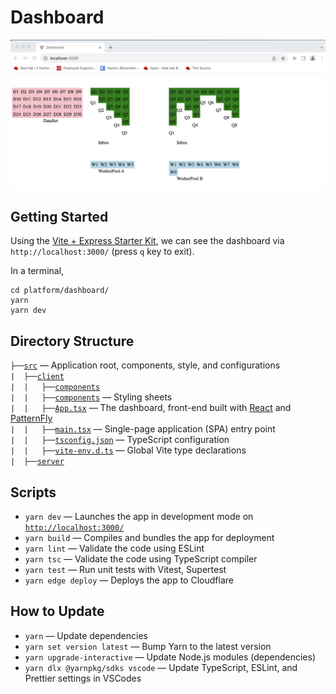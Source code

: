 # Dashboard

<img width="997" alt="image" src="./public/dashboard.png">

## Getting Started

Using the [Vite + Express Starter Kit](https://github.com/szymmis/vite-express#-installation--usage), we can see the dashboard via `http://localhost:3000/` (press `q` key to exit).


In a terminal, 
```
cd platform/dashboard/ 
yarn
yarn dev
```

## Directory Structure

`├──`[`src`](./src/) — Application root, components, style, and configurations<br>
`|  ├──`[`client`](./src/client/)<br>
`|  |   ├──`[`components`](./src/client/components)<br>
`|  |   ├──`[`components`](./src/client/components) — Styling sheets <br>
`|  |   ├──`[`App.tsx`](./src/client/App.tsx) — The dashboard, front-end built with [React](https://react.dev/) and [PatternFly](https://www.patternfly.org)<br>
`|  |   ├──`[`main.tsx`](./src/client/main.tsx) — Single-page application (SPA) entry point<br>
`|  |   ├──`[`tsconfig.json`](./src/client/tsconfig.json) — TypeScript configuration<br>
`|  |   ├──`[`vite-env.d.ts`](./src/client/vite-env.d.ts) — Global Vite type declarations<br>
`|  ├──`[`server`](./src/server/)<br>

## Scripts

- `yarn dev` — Launches the app in development mode on [`http://localhost:3000/`](http://localhost:5173/)
- `yarn build` — Compiles and bundles the app for deployment
- `yarn lint` — Validate the code using ESLint
- `yarn tsc` — Validate the code using TypeScript compiler
- `yarn test` — Run unit tests with Vitest, Supertest
- `yarn edge deploy` — Deploys the app to Cloudflare

## How to Update

- `yarn` — Update dependencies
- `yarn set version latest` — Bump Yarn to the latest version
- `yarn upgrade-interactive` — Update Node.js modules (dependencies)
- `yarn dlx @yarnpkg/sdks vscode` — Update TypeScript, ESLint, and Prettier settings in VSCodes